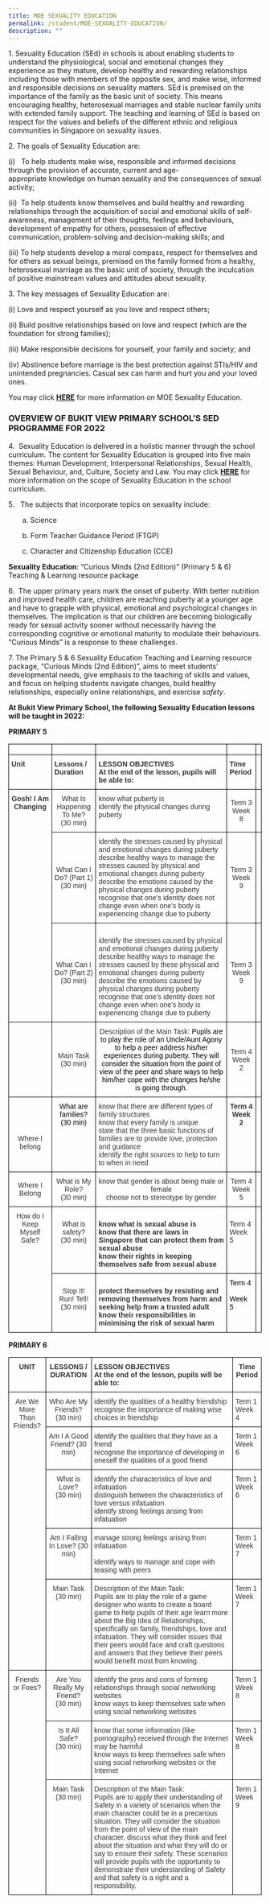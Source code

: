 ```yaml
---
title: MOE SEXUALITY EDUCATION
permalink: /student/MOE-SEXUALITY-EDUCATION/
description: ""
---
```

1. Sexuality Education (SEd) in schools is about enabling students to understand the physiological, social and emotional changes they experience as they mature, develop healthy and rewarding relationships including those with members of the opposite sex, and make wise, informed and responsible decisions on sexuality matters. SEd is premised on the importance of the family as the basic unit of society. This means encouraging healthy, heterosexual marriages and stable nuclear family units with extended family support. The teaching and learning of SEd is based on respect for the values and beliefs of the different ethnic and religious communities in Singapore on sexuality issues.

  

2\. The goals of Sexuality Education are:

(i)   To help students make wise, responsible and informed decisions through the provision of accurate, current and age-appropriate knowledge on human sexuality and the consequences of sexual activity;

  

(ii)  To help students know themselves and build healthy and rewarding relationships through the acquisition of social and emotional skills of self-awareness, management of their thoughts, feelings and behaviours, development of empathy for others, possession of effective communication, problem-solving and decision-making skills; and

  

(iii) To help students develop a moral compass, respect for themselves and for others as sexual beings, premised on the family formed from a healthy, heterosexual marriage as the basic unit of society, through the inculcation of positive mainstream values and attitudes about sexuality.

  

3\. The key messages of Sexuality Education are:

(i) Love and respect yourself as you love and respect others;

  

(ii) Build positive relationships based on love and respect (which are the foundation for strong families);

  

(iii) Make responsible decisions for yourself, your family and society; and

  

(iv) Abstinence before marriage is the best protection against STIs/HIV and unintended pregnancies. Casual sex can harm and hurt you and your loved ones.

  

You may click **[HERE](https://www.moe.gov.sg/programmes/sexuality-education)** for more information on MOE Sexuality Education.

  

### OVERVIEW OF BUKIT VIEW PRIMARY SCHOOL’S SED PROGRAMME FOR 2022

  
4\.  Sexuality Education is delivered in a holistic manner through the school curriculum. The content for Sexuality Education is grouped into five main themes: Human Development, Interpersonal Relationships, Sexual Health, Sexual Behaviour, and, Culture, Society and Law. You may click **[HERE](https://www.moe.gov.sg/education/programmes/social-and-emotional-learning/sexuality-education/scope-and-teaching-approach-of-sexuality-education-in-schools)** for more information on the scope of Sexuality Education in the school curriculum.

  

5\.   The subjects that incorporate topics on sexuality include:

       a. Science 

       b. Form Teacher Guidance Period (FTGP)

       c. Character and Citizenship Education (CCE)

  

**Sexuality Education**: “Curious Minds (2nd Edition)” (Primary 5 & 6) Teaching & Learning resource package

  

6\.  The upper primary years mark the onset of puberty. With better nutrition and improved health care, children are reaching puberty at a younger age and have to grapple with physical, emotional and psychological changes in themselves. The implication is that our children are becoming biologically ready for sexual activity sooner without necessarily having the corresponding cognitive or emotional maturity to modulate their behaviours. “Curious Minds” is a response to these challenges.

  

7\. The Primary 5 & 6 Sexuality Education Teaching and Learning resource package, “Curious Minds (2nd Edition)”, aims to meet students’ developmental needs, give emphasis to the teaching of skills and values, and focus on helping students navigate changes, build healthy relationships, especially online relationships, and exercise _safety_.

  

**At Bukit View Primary School, the following Sexuality Education lessons will be taught in 2022:**

**PRIMARY 5**

<style type="text/css">
.tg  {border-collapse:collapse;border-spacing:0;}
.tg td{border-color:black;border-style:solid;border-width:1px;font-family:Arial, sans-serif;font-size:14px;
  overflow:hidden;padding:10px 5px;word-break:normal;}
.tg th{border-color:black;border-style:solid;border-width:1px;font-family:Arial, sans-serif;font-size:14px;
  font-weight:normal;overflow:hidden;padding:10px 5px;word-break:normal;}
.tg .tg-b5l7{background-color:rgba(255, 255, 255, 0.6);color:#333;text-align:left;vertical-align:top}
.tg .tg-oner{background-color:rgba(255, 255, 255, 0.6);color:#333;text-align:center;vertical-align:middle}
.tg .tg-fbxo{background-color:rgba(255, 255, 255, 0.6);color:#333;font-weight:bold;text-align:center;vertical-align:top}
.tg .tg-5gxm{background-color:rgba(255, 255, 255, 0.6);color:#333;font-weight:bold;text-align:left;vertical-align:top}
.tg .tg-ewoz{background-color:rgba(255, 255, 255, 0.6);color:#333;text-align:center;vertical-align:top}
.tg .tg-0lax{text-align:left;vertical-align:top}
</style>
<table class="tg">
<thead>
  <tr>
    <th class="tg-ewoz"></th>
    <th class="tg-0lax"></th>
    <th class="tg-0lax"></th>
    <th class="tg-0lax"></th>
    <th class="tg-0lax"></th>
  </tr>
</thead>
<tbody>
  <tr>
    <td class="tg-5gxm">Unit</td>
    <td class="tg-5gxm">Lessons / Duration</td>
    <td class="tg-5gxm">LESSON OBJECTIVES<br>At the end of the lesson, pupils will be able to:</td>
    <td class="tg-5gxm">Time Period</td>
    <td class="tg-0lax"></td>
  </tr>
  <tr>
    <td class="tg-fbxo" rowspan="3">Gosh! I Am Changing<br><br><br><br><br><br><br></td>
    <td class="tg-oner"> What Is Happening To Me?<br>(30 min)</td>
    <td class="tg-b5l7">know what puberty is<br>identify the physical changes during puberty </td>
    <td class="tg-oner">Term 3<br>Week 8 </td>
    <td class="tg-0lax"></td>
  </tr>
  <tr>
    <td class="tg-oner"> What Can I Do? (Part 1) <br>(30 min)</td>
    <td class="tg-b5l7">identify the stresses caused by physical and emotional changes during puberty<br>describe healthy ways to manage the stresses caused by physical and emotional changes during puberty<br>describe the emotions caused by the physical changes during puberty<br>recognise that one's identity does not change even when one’s body is experiencing change due to puberty</td>
    <td class="tg-oner">Term 3<br>Week 9 </td>
    <td class="tg-0lax"></td>
  </tr>
  <tr>
    <td class="tg-oner"> What Can I Do? (Part 2) <br>(30 min)</td>
    <td class="tg-b5l7"><br>identify the stresses caused by physical and emotional changes during puberty<br>describe healthy ways to manage the stresses caused by these physical and emotional changes during puberty<br>describe the emotions caused by physical changes during puberty<br>recognise that one’s identity does not change even when one’s body is experiencing change due to puberty</td>
    <td class="tg-oner">Term 3<br>Week 9 </td>
    <td class="tg-oner"> </td>
  </tr>
  <tr>
    <td class="tg-oner"> </td>
    <td class="tg-oner"> Main Task<br>(30 min)</td>
    <td class="tg-ewoz">Description of the Main Task:  <span style="color:#000;background-color:initial">Pupils are to play the role of an Uncle/Aunt Agony to help a peer address his/her experiences during puberty. They will consider the situation from the point of view of the peer and share ways to help him/her cope with the changes he/she is going through.</span> </td>
    <td class="tg-oner">Term 4<br>Week 2 </td>
    <td class="tg-oner"> </td>
  </tr>
  <tr>
    <td class="tg-ewoz"><br><br><br><br>Where I belong<br></td>
    <td class="tg-ewoz"><span style="color:#000;background-color:initial">What are families? (30 min)</span> </td>
    <td class="tg-b5l7">know that there are different types of family structures<br>know that every family is unique<br>state that the three basic functions of families are to provide love, protection and guidance<br>identify the right sources to help to turn to when in need</td>
    <td class="tg-fbxo"> Term 4<br>Week 2</td>
    <td class="tg-oner"> </td>
  </tr>
  <tr>
    <td class="tg-oner">Where I Belong </td>
    <td class="tg-oner"> What is My Role?<br>(30 min)</td>
    <td class="tg-ewoz">know that gender is about being male or female<br>choose not to stereotype by gender</td>
    <td class="tg-oner">Term 4<br>Week 5 </td>
    <td class="tg-oner"> </td>
  </tr>
  <tr>
    <td class="tg-ewoz" rowspan="2"> How do I Keep Myself Safe?</td>
    <td class="tg-ewoz"><br>What is safety? <br>(30 min)</td>
    <td class="tg-5gxm"><br>know what is sexual abuse is<br>know that there are laws in Singapore that can protect them from sexual abuse<br>know their rights in keeping themselves safe from sexual abuse<br></td>
    <td class="tg-5gxm"><br><span style="font-weight:normal">Term 4</span><br><span style="font-weight:normal">Week 5 </span><br></td>
    <td class="tg-0lax"></td>
  </tr>
  <tr>
    <td class="tg-ewoz"><br>Stop It! Run! Tell! (30 min)</td>
    <td class="tg-5gxm"><br>protect themselves by resisting and removing themselves from harm and seeking help from a trusted adult<br>know their responsibilities in minimising the risk of sexual harm<br></td>
    <td class="tg-b5l7"><span style="color:#000;background-color:initial">Term 4</span><br><br><span style="font-weight:normal;color:#000;background-color:initial">Week 5</span></td>
    <td class="tg-0lax"></td>
  </tr>
</tbody>
</table>

**PRIMARY 6**

<style type="text/css">
.tg  {border-collapse:collapse;border-spacing:0;}
.tg td{border-color:black;border-style:solid;border-width:1px;font-family:Arial, sans-serif;font-size:14px;
  overflow:hidden;padding:10px 5px;word-break:normal;}
.tg th{border-color:black;border-style:solid;border-width:1px;font-family:Arial, sans-serif;font-size:14px;
  font-weight:normal;overflow:hidden;padding:10px 5px;word-break:normal;}
.tg .tg-b5l7{background-color:rgba(255, 255, 255, 0.6);color:#333;text-align:left;vertical-align:top}
.tg .tg-fbxo{background-color:rgba(255, 255, 255, 0.6);color:#333;font-weight:bold;text-align:center;vertical-align:top}
.tg .tg-5gxm{background-color:rgba(255, 255, 255, 0.6);color:#333;font-weight:bold;text-align:left;vertical-align:top}
.tg .tg-ewoz{background-color:rgba(255, 255, 255, 0.6);color:#333;text-align:center;vertical-align:top}
</style>
<table class="tg">
<thead>
  <tr>
    <th class="tg-fbxo">UNIT</th>
    <th class="tg-fbxo">LESSONS / DURATION</th>
    <th class="tg-5gxm">LESSON OBJECTIVES<br>At the end of the lesson, pupils will be able to:</th>
    <th class="tg-fbxo">Time Period</th>
  </tr>
</thead>
<tbody>
  <tr>
    <td class="tg-ewoz" rowspan="5">Are We More Than Friends?</td>
    <td class="tg-ewoz">Who Are My Friends?<br> (30 min)</td>
    <td class="tg-b5l7">identify the qualities of a healthy friendship<br>recognise the importance of making wise choices in friendship</td>
    <td class="tg-b5l7">Term 1 <br>Week 4</td>
  </tr>
  <tr>
    <td class="tg-ewoz">Am I A Good Friend? (30 min)</td>
    <td class="tg-b5l7">identify the qualities that they have as a friend<br>recognise the importance of developing in oneself the qualities of a good friend</td>
    <td class="tg-b5l7">Term 1 <br>Week 6</td>
  </tr>
  <tr>
    <td class="tg-ewoz">What is Love? <br>(30 min)</td>
    <td class="tg-b5l7">identify the characteristics of love and infatuation<br>distinguish between the characteristics of love versus infatuation<br>identify strong feelings arising from infatuation</td>
    <td class="tg-b5l7">Term 1 <br>Week 6</td>
  </tr>
  <tr>
    <td class="tg-ewoz">Am I Falling In Love? (30 min)</td>
    <td class="tg-b5l7">manage strong feelings arising from infatuation<br><br>identify ways to manage and cope with teasing with peers</td>
    <td class="tg-b5l7">Term 1 <br>Week 7</td>
  </tr>
  <tr>
    <td class="tg-ewoz">Main Task (30 min)</td>
    <td class="tg-b5l7"><span style="font-weight:normal">Description of the Main Task:</span><br><span style="font-weight:normal">Pupils are to play the role of a game designer who wants to create a board game to help pupils of their age learn more about the Big Idea of Relationships, specifically on family, friendships, love and infatuation. They will consider issues that their peers would face and craft questions and answers that they believe their peers would benefit most from knowing.</span></td>
    <td class="tg-b5l7">Term 1 <br>Week 7</td>
  </tr>
  <tr>
    <td class="tg-ewoz" rowspan="3">Friends or Foes?</td>
    <td class="tg-ewoz">Are You Really My Friend? <br>(30 min)</td>
    <td class="tg-b5l7">identify the pros and cons of forming relationships through social networking websites<br>know ways to keep themselves safe when using social networking websites</td>
    <td class="tg-b5l7">Term 1 <br>Week 8</td>
  </tr>
  <tr>
    <td class="tg-ewoz">Is It All Safe?<br> (30 min)</td>
    <td class="tg-b5l7">know that some information (like pornography) received through the Internet may be harmful<br>know ways to keep themselves safe when using social networking websites or the Internet<br></td>
    <td class="tg-b5l7">Term 1 <br>Week 8</td>
  </tr>
  <tr>
    <td class="tg-ewoz">Main Task (30 min)</td>
    <td class="tg-b5l7"><span style="font-weight:normal">Description of the Main Task:</span><br><span style="font-weight:normal">Pupils are to apply their understanding of Safety in a variety of scenarios when the main character could be in a precarious situation. They will consider the situation from the point of view of the main character, discuss what they think and feel about the situation and what they will do or say to ensure their safety. These scenarios will provide pupils with the opportunity to demonstrate their understanding of Safety and that safety is a right and a responsibility.</span><br></td>
    <td class="tg-b5l7">Term 1 <br>Week 9</td>
  </tr>
</tbody>
</table>